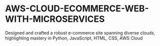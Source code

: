 # AWS-CLOUD-ECOMMERCE-WEB-WITH-MICROSERVICES

Designed and crafted a robust e-commerce site spanning
diverse clouds, highlighting mastery in Python, JavaScript, 
HTML, CSS, AWS Cloud

